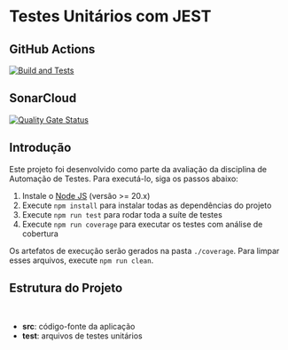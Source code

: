 # Testes Unitários com JEST

## GitHub Actions

[![Build and Tests](https://github.com/ugioni/unit-tests-jest/actions/workflows/node.js.yml/badge.svg?branch=master)](https://github.com/ugioni/unit-tests-jest/actions/workflows/node.js.yml)

## SonarCloud

[![Quality Gate Status](https://sonarcloud.io/api/project_badges/measure?project=ugioni_unit-tests-jest&metric=alert_status)](https://sonarcloud.io/summary/new_code?id=ugioni_unit-tests-jest)

## Introdução

Este projeto foi desenvolvido como parte da avaliação da disciplina de Automação de Testes. Para executá-lo, siga os passos abaixo:

1. Instale o [Node JS](https://nodejs.org/) (versão >= 20.x)
2. Execute `npm install` para instalar todas as dependências do projeto
3. Execute `npm run test` para rodar toda a suíte de testes
4. Execute `npm run coverage` para executar os testes com análise de cobertura

Os artefatos de execução serão gerados na pasta `./coverage`. Para limpar esses arquivos, execute `npm run clean`.

## Estrutura do Projeto

</br>
<ul>
    <li><strong>src</strong>: código-fonte da aplicação</li>
    <li><strong>test</strong>: arquivos de testes unitários</li>
</ul>